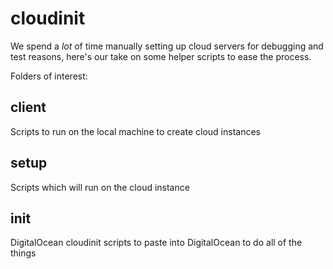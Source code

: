 # cloudinit

We spend a _lot_ of time manually setting up cloud servers for debugging 
and test reasons, here's our take on some helper scripts to ease the process.



Folders of interest:

## client
Scripts to run on the local machine to create cloud instances

## setup
Scripts which will run on the cloud instance

## init
DigitalOcean cloudinit scripts to paste into DigitalOcean to do all of the things

